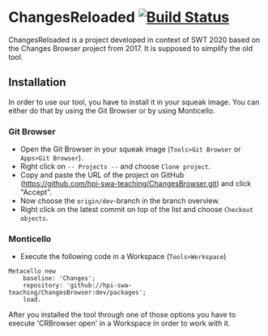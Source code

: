 # ChangesReloaded [![Build Status](https://travis-ci.org/HPI-SWA-Teaching/ChangesBrowser.svg?branch=team09)](https://travis-ci.org/HPI-SWA-Teaching/ChangesBrowser)

ChangesReloaded is a project developed in context of SWT 2020 based on the Changes Browser project from 2017. It is supposed to simplify the old tool.

## Installation
In order to use our tool, you have to install it in your squeak image. You can either do that by using the Git Browser or by using Monticello.

### Git Browser
- Open the Git Browser in your squeak image (`Tools>Git Browser` or `Apps>Git Browser`).
- Right click on `-- Projects --` and choose `Clone project`.
- Copy and paste the URL of the project on GitHub (https://github.com/hpi-swa-teaching/ChangesBrowser.git) and click "Accept".
- Now choose the `origin/dev`-branch in the branch overview.
- Right click on the latest commit on top of the list and choose `Checkout objects`.

### Monticello
- Execute the following code in a Workspace (`Tools>Workspace`)
```
Metacello new
    baseline: 'Changes';
    repository: 'github://hpi-swa-teaching/ChangesBrowser:dev/packages';
    load.
```

After you installed the tool through one of those options you have to execute 'CRBrowser open' in a Workspace in order to work with it.
